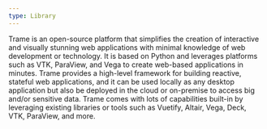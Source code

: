 ```yaml
---
type: Library
---
```


Trame is an open-source platform that simplifies the creation of interactive and visually stunning web applications with minimal knowledge of web development or technology. It is based on Python and leverages platforms such as VTK, ParaView, and Vega to create web-based applications in minutes. Trame provides a high-level framework for building reactive, stateful web applications, and it can be used locally as any desktop application but also be deployed in the cloud or on-premise to access big and/or sensitive data. Trame comes with lots of capabilities built-in by leveraging existing libraries or tools such as Vuetify, Altair, Vega, Deck, VTK, ParaView, and more.